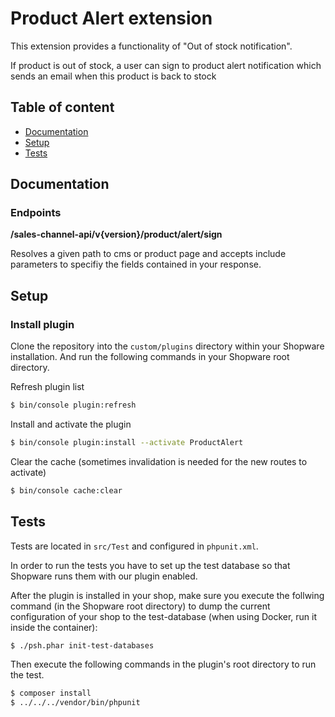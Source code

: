 # Product Alert extension

This extension provides a functionality of "Out of stock notification".

If product is out of stock, a user can sign to product alert notification which sends an email when this product is back to stock


## Table of content

* [Documentation](#documentation)
* [Setup](#setup)
* [Tests](#tests)

## Documentation

### Endpoints

**/sales-channel-api/v{version}/product/alert/sign**

Resolves a given path to cms or product page and accepts include parameters to specifiy the fields contained in your response.

## Setup

### Install plugin

Clone the repository into the `custom/plugins` directory within your Shopware installation. And run the following commands in your Shopware root directory.

Refresh plugin list

```bash
$ bin/console plugin:refresh
```

Install and activate the plugin

```bash
$ bin/console plugin:install --activate ProductAlert
```

Clear the cache (sometimes invalidation is needed for the new routes to activate)

```bash
$ bin/console cache:clear
```
    
## Tests

Tests are located in `src/Test` and configured in `phpunit.xml`.

In order to run the tests you have to set up the test database so that Shopware runs them with our plugin enabled.

After the plugin is installed in your shop, make sure you execute the follwing command (in the Shopware root directory) to dump the current configuration of your shop to the test-database (when using Docker, run it inside the container):

```bash
$ ./psh.phar init-test-databases
```

Then execute the following commands in the plugin's root directory to run the test.

```bash
$ composer install
$ ../../../vendor/bin/phpunit
```
